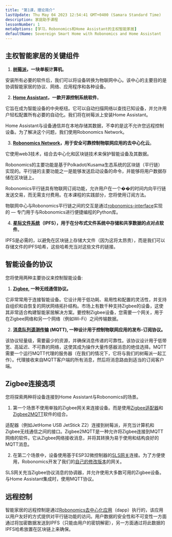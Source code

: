 ```yaml
---
title: "第1课，理论简介"
lastUpdate: Thu May 04 2023 12:54:41 GMT+0400 (Samara Standard Time)
description: 家庭助手课程
lessonNumber: 1
metaOptions: [学习，Robonomics和Home Assistant的主权智能家居]
defaultName: Sovereign Smart Home with Robonomics and Home Assistant
---
```


## 主权智能家居的关键组件 

<List>

1. **[树莓派](https://www.raspberrypi.org/)，一块单板计算机**。

安装所有必要的软件后，我们可以将设备转换为物联网中心。该中心的主要目的是协调智能家居的协议、网络、应用程序和各种设备。

2. **[Home Assistant](https://www.home-assistant.io/)，一款开源控制系统软件**。

它旨在成为智能设备的中央枢纽。它可以自动扫描网络以查找已知设备，并允许用户轻松配置所有必要的自动化。我们将在树莓派上安装Home Assistant。

Home Assistant与设备通信并在本地存储其数据，不幸的是这不允许您远程控制设备。为了解决这个问题，我们使用Robonomics Network。

3. **[Robonomics Network](https://robonomics.network/)，用于安全可靠控制物联网应用的去中心化云**。

它使用web3技术，结合去中心化和区块链技术来保护智能设备及其数据。

Robonomics的主要功能是基于Polkadot/Kusama生态系统的区块链（平行链）实现的。平行链的主要功能之一是能够发送启动设备的命令，并能够将用户数据存储在区块链上。

Robonomics平行链具有物联网订阅功能，允许用户在一个��的时间内向平行链发送交易，而无需支付费用。在本课程的实践部分，您将使用订阅方法。

物联网中心与Robonomics平行链之间的交互是通过[robonomics-interface](https://github.com/Multi-Agent-io/Robonomics-interface)实现的 — 专门用于与Robonomics进行便捷编程的Python库。

4. **[星际文件系统](https://ipfs.tech/)（IPFS），用于在分布式文件系统中存储和共享数据的点对点软件**。

IPFS是必需的，以避免在区块链上存储大文件（因为这将太昂贵），而是我们可以存储文件的IPFS哈希，这些哈希充当对这些文件的链接。

## 智能设备的协议
您将使用两种主要协议来控制智能设备:

1. **[Zigbee](https://csa-iot.org/all-solutions/zigbee/), 一种无线通信协议。**

它非常常用于连接智能设备。它设计用于低功耗、易用性和配置的灵活性，并支持自组织和自恢复的网状网络拓扑结构。市场上有数千种支持Zigbee的设备，这使其非常适合构建智能家居解决方案。要控制Zigbee设备，您需要一个网关，用于在Zigbee网络和另一个网络（例如Wi-Fi）之间传输数据。

2. **[消息队列遥测传输](https://mqtt.org/) (MQTT), 一种设计用于控制物联网应用的发布-订阅协议。**

该协议轻量级，需要最少的资源，并确保消息传递的可靠性。该协议设计用于低带宽、高延迟、不可靠的网络，这使其成为操作大量传感器消息的绝佳选择。MQTT需要一个运行MQTT代理的服务器（在我们的情况下，它将与我们的树莓派一起工作）。代理接收来自MQTT客户端的所有消息，然后将消息路由到适当的订阅客户端。

## Zigbee连接选项
您将探索两种将设备连接到Home Assistant与Robonomics的场景。

1. 第一个场景不使用单独的Zigbee网关来连接设备。而是使用[Zigbee适配器](https://www.zigbee2mqtt.io/guide/adapters/)和[Zigbee2MQTT](https://www.zigbee2mqtt.io/guide/adapters/)软件的组合。

<LessonImages figure figureCaption="Architectural scheme of the scenario with Zigbee adapter" src="smart-house-course/lesson-1-1.png" alt="Architectural scheme of the scenario with Zigbee adapter"/>

适配器（例如JetHome USB JetStick Z2）连接到树莓派，并充当计算机和Zigbee无线通信之间的接口。Zigbee2MQTT是一种允许将Zigbee连接到MQTT网络的软件。它从Zigbee网络接收消息，并将其转换为易于使用和结构良好的MQTT消息。

2. 在第二个场景中，设备使用基于ESP32微控制器的[SLS网关](https://github.com/slsys/Gateway)连接。为了方便使用，Robonomics开发了我们的[自己的修改版本](https://oshwlab.com/ludovich88/robonomics_sls_gateway_v01)的网关。

<LessonImages figure figureCaption="Architectural scheme of the scenario with SLS Gateway" src="smart-house-course/lesson-1-2.png" alt="Architectural scheme of the scenario with SLS Gateway"/>

SLS网关充当Zigbee协议消息的协调器，并允许使用大多数可用的Zigbee设备。与Home Assistant集成时，使用MQTT协议。

## 远程控制

智能家居的远程控制是通过[Robonomics去中心化应用](https://dapp.robonomics.network/)（dapp）执行的，该应用以用户友好的方式提供对平行链功能的访问。用户数据的安全性和不可变性一方面通过将加密数据发送到IPFS（只能由用户的密钥解密），另一方面通过将此数据的IPFS哈希放置在区块链上来确保。

</List>



